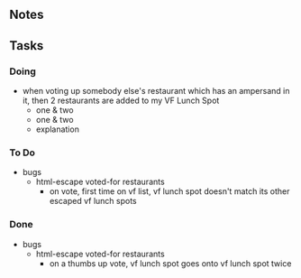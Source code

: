 ## Notes

## Tasks

### Doing

- when voting up somebody else's restaurant which has an ampersand in it, then 2 restaurants are added to my VF Lunch Spot
  - one & two
  - one &amp; two
  - explanation
    

### To Do

- bugs
  - html-escape voted-for restaurants
    - on vote, first time on vf list, vf lunch spot doesn't match its other escaped vf lunch spots

### Done

- bugs
  - html-escape voted-for restaurants
    - on a thumbs up vote, vf lunch spot goes onto vf lunch spot twice

